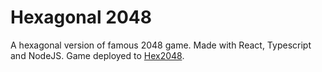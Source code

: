# Hexagonal 2048

A hexagonal version of famous 2048 game. Made with React, Typescript and NodeJS. Game deployed to [Hex2048](https://hex-2048.netlify.app/).
